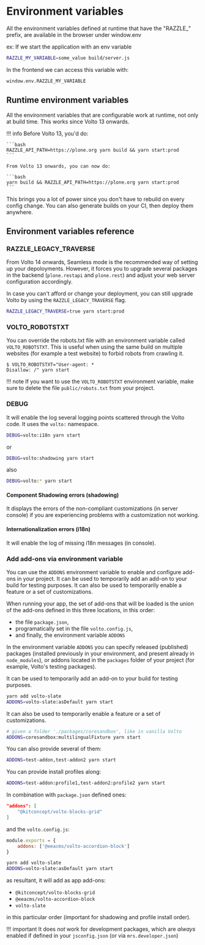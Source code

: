 # Environment variables

All the environment variables defined at runtime that have the "RAZZLE_" prefix, are available in the browser under window.env

ex:
If we start the application with an env variable

```bash
RAZZLE_MY_VARIABLE=some_value build/server.js
```

In the frontend we can access this variable with:

```bash
window.env.RAZZLE_MY_VARIABLE
```

## Runtime environment variables

All the environment variables that are configurable work at runtime, not only at build time. This works since Volto 13 onwards.

!!! info
Before Volto 13, you'd do:

    ```bash
    RAZZLE_API_PATH=https://plone.org yarn build && yarn start:prod
    ```

    From Volto 13 onwards, you can now do:

    ```bash
    yarn build && RAZZLE_API_PATH=https://plone.org yarn start:prod
    ```

This brings you a lot of power since you don't have to rebuild on every config change. You can also generate builds on your CI, then deploy them anywhere.


## Environment variables reference

### RAZZLE_LEGACY_TRAVERSE

From Volto 14 onwards, Seamless mode is the recommended way of setting up your depoloyments. However, it forces you to upgrade several packages in the backend (`plone.restapi` and `plone.rest`) and adjust your web server configuration accordingly.

In case you can't afford or change your deployment, you can still upgrade Volto by using the `RAZZLE_LEGACY_TRAVERSE` flag.

```bash
RAZZLE_LEGACY_TRAVERSE=true yarn start:prod
```

### VOLTO_ROBOTSTXT

You can override the robots.txt file with an environment variable called
`VOLTO_ROBOTSTXT`. This is useful when using the same build on multiple
websites (for example a test website) to forbid robots from crawling it.

```
$ VOLTO_ROBOTSTXT="User-agent: *
Disallow: /" yarn start
```

!!! note
    If you want to use the `VOLTO_ROBOTSTXT` environment variable, make sure to
    delete the file `public/robots.txt` from your project.

### DEBUG

It will enable the log several logging points scattered through the Volto code. It uses the `volto:` namespace.

```bash
DEBUG=volto:i18n yarn start
```

or

```bash
DEBUG=volto:shadowing yarn start
```

also

```bash
DEBUG=volto:* yarn start
```

#### Component Shadowing errors (shadowing)

It displays the errors of the non-compliant customizations (in server console) if you are experiencing problems with a customization not working.

#### Internationalization errors (i18n)

It will enable the log of missing i18n messages (in console).

### Add add-ons via environment variable

You can use the `ADDONS` environment variable to enable and configure add-ons in your project.
It can be used to temporarily add an add-on to your build for testing purposes.
It can also be used to temporarily enable a feature or a set of customizations.

When running your app, the set of add-ons that will be loaded is the union of the add-ons defined in this three locations, in this order:

- the file `package.json`,
- programatically set in the file `volto.config.js`,
- and finally, the environment variable `ADDONS`

In the environment variable `ADDONS` you can specify released (published) packages (installed previously in your environment, and present already in `node_modules`), or addons located in the `packages` folder of your project (for example, Volto's testing packages).

It can be used to temporarily add an add-on to your build for testing purposes.

```bash
yarn add volto-slate
ADDONS=volto-slate:asDefault yarn start
```

It can also be used to temporarily enable a feature or a set of customizations.

```bash
# given a folder './packages/coresandbox', like in vanilla Volto
ADDONS=coresandbox:multilingualFixture yarn start
```

You can also provide several of them:

```bash
ADDONS=test-addon,test-addon2 yarn start
```

You can provide install profiles along:

```bash
ADDONS=test-addon:profile1,test-addon2:profile2 yarn start
```

In combination with `package.json` defined ones:

```json
"addons": [
    "@kitconcept/volto-blocks-grid"
]
```

and the `volto.config.js`:
```js
module.exports = {
    addons: ['@eeacms/volto-accordion-block']
}
```

```bash
yarn add volto-slate
ADDONS=volto-slate:asDefault yarn start
```

as resultant, it will add as app add-ons:

- `@kitconcept/volto-blocks-grid`
- `@eeacms/volto-accordion-block`
- `volto-slate`

in this particular order (important for shadowing and profile install order).

!!! important
    It does *not* work for development packages, which are *always* enabled if defined in your
    `jsconfig.json` (or via `mrs.developer.json`)
